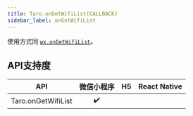 ```yaml
---
title: Taro.onGetWifiList(CALLBACK)
sidebar_label: onGetWifiList
---
```



使用方式同 [`wx.onGetWifiList`](https://developers.weixin.qq.com/miniprogram/dev/api/wx.onGetWifiList.html)。



## API支持度


| API | 微信小程序 | H5 | React Native |
| :-: | :-: | :-: | :-: |
| Taro.onGetWifiList | ✔️ |  |  |

